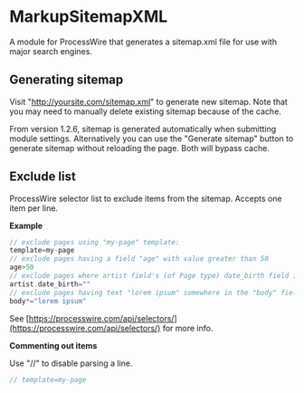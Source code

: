 MarkupSitemapXML
================

A module for ProcessWire that generates a sitemap.xml file for use with major search engines.

Generating sitemap
---------------------------------------

Visit "http://yoursite.com/sitemap.xml" to generate new sitemap. 
Note that you may need to manually delete existing sitemap because of the cache.

From version 1.2.6, sitemap is generated automatically when submitting module settings.
Alternatively you can use the "Generate sitemap" button to generate sitemap without reloading the page.
Both will bypass cache.

Exclude list
---------------------------------------

ProcessWire selector list to exclude items from the sitemap.
Accepts one item per line.

**Example**

```php
// exclude pages using "my-page" template:
template=my-page
// exclude pages having a field "age" with value greater than 50
age>50
// exclude pages where artist field's (of Page type) date_birth field is empty
artist.date_birth=""
// exclude pages having text "lorem ipsum" somewhere in the "body" field
body*="lorem ipsum"
```

See [https://processwire.com/api/selectors/](https://processwire.com/api/selectors/) for more info.

**Commenting out items**

Use "//" to disable parsing a line.

```php
// template=my-page
```
